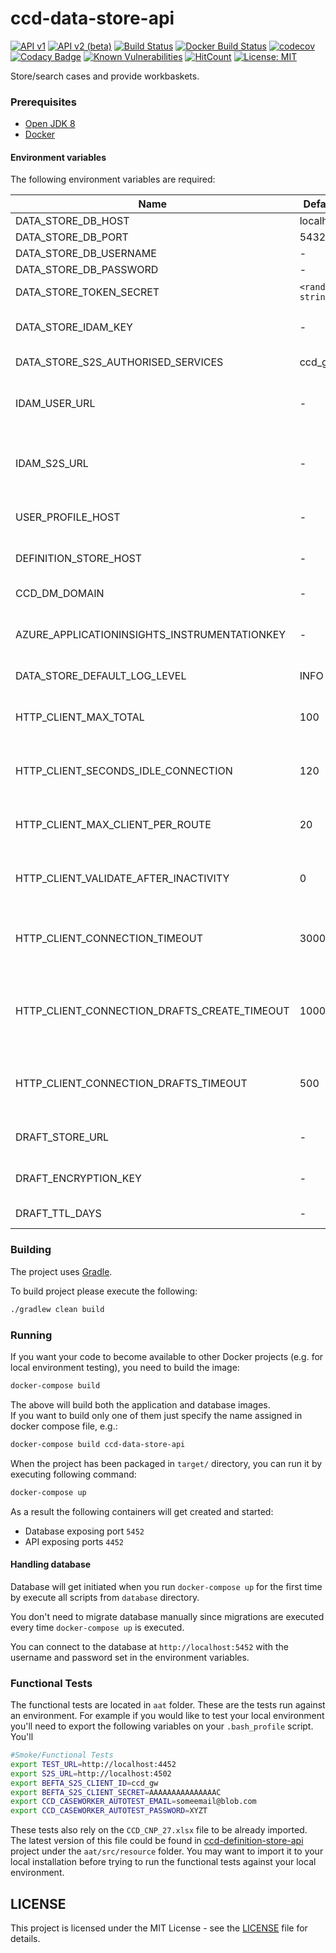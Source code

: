 # ccd-data-store-api 
[![API v1](https://img.shields.io/badge/API%20Docs-v1-e140ad.svg)](https://hmcts.github.io/reform-api-docs/swagger.html?url=https://hmcts.github.io/reform-api-docs/specs/ccd-data-store-api.v1.json)
[![API v2 (beta)](https://img.shields.io/badge/API%20Docs-v2%20%28beta%29-4286f4.svg)](https://hmcts.github.io/reform-api-docs/swagger.html?url=https://hmcts.github.io/reform-api-docs/specs/ccd-data-store-api.v2.json)
[![Build Status](https://travis-ci.org/hmcts/ccd-data-store-api.svg?branch=master)](https://travis-ci.org/hmcts/ccd-data-store-api)
[![Docker Build Status](https://img.shields.io/docker/build/hmcts/ccd-data-store-api.svg)](https://hub.docker.com/r/hmcts/ccd-data-store-api)
[![codecov](https://codecov.io/gh/hmcts/ccd-data-store-api/branch/master/graph/badge.svg)](https://codecov.io/gh/hmcts/ccd-data-store-api)
[![Codacy Badge](https://api.codacy.com/project/badge/Grade/3038977127484764ad0ae9b81a1a14ad)](https://www.codacy.com/app/adr1ancho/ccd-data-store-api?utm_source=github.com&amp;utm_medium=referral&amp;utm_content=hmcts/ccd-data-store-api&amp;utm_campaign=Badge_Grade)
[![Known Vulnerabilities](https://snyk.io/test/github/hmcts/ccd-data-store-api/badge.svg)](https://snyk.io/test/github/hmcts/ccd-data-store-api)
[![HitCount](http://hits.dwyl.io/SP9gBJ/ccd-data-store-api.svg)](#ccd-data-store-api)
[![License: MIT](https://img.shields.io/badge/License-MIT-yellow.svg)](https://opensource.org/licenses/MIT)

Store/search cases and provide workbaskets.

### Prerequisites

- [Open JDK 8](https://openjdk.java.net/)
- [Docker](https://www.docker.com)

#### Environment variables
The following environment variables are required:

| Name | Default | Description |
|------|---------|-------------|
| DATA_STORE_DB_HOST | localhost | Host for database |
| DATA_STORE_DB_PORT | 5432 | Port for database |
| DATA_STORE_DB_USERNAME | - | Username for database |
| DATA_STORE_DB_PASSWORD | - | Password for database |
| DATA_STORE_TOKEN_SECRET | `<random string>` | Secret for generating internal JWT tokens for events |
| DATA_STORE_IDAM_KEY | - | Definition store's IDAM S2S micro-service secret key. This must match the IDAM instance it's being run against. |
| DATA_STORE_S2S_AUTHORISED_SERVICES | ccd_gw | Authorised micro-service names for S2S calls |
| IDAM_USER_URL | - | Base URL for IdAM's User API service (idam-app). `http://localhost:4501` for the dockerised local instance or tunneled `dev` instance. |
| IDAM_S2S_URL | - | Base URL for IdAM's S2S API service (service-auth-provider). `http://localhost:4502` for the dockerised local instance or tunneled `dev` instance. |
| USER_PROFILE_HOST | - | Base URL for the User Profile service. `http://localhost:4453` for the dockerised local instance. |
| DEFINITION_STORE_HOST | - | Base URL for the Definition Store service. `http://localhost:4451` for the dockerised local instance. |
| CCD_DM_DOMAIN | - | Base URL for the Document Management domain. |
| AZURE_APPLICATIONINSIGHTS_INSTRUMENTATIONKEY | - | For CNP environment this is provided by the terraform scripts. However any value would do for your local environment. |
| DATA_STORE_DEFAULT_LOG_LEVEL | INFO | Default log level for classes under package uk.gov.hmcts.ccd |
| HTTP_CLIENT_MAX_TOTAL | 100 | Used for Pooling connection manager; for further information, see https://hc.apache.org/httpcomponents-client-ga/tutorial/html/connmgmt.html |
| HTTP_CLIENT_SECONDS_IDLE_CONNECTION | 120 | Used for Pooling connection manager; for further information, see https://hc.apache.org/httpcomponents-client-ga/tutorial/html/connmgmt.html |
| HTTP_CLIENT_MAX_CLIENT_PER_ROUTE | 20 | Used for Pooling connection manager; for further information, see https://hc.apache.org/httpcomponents-client-ga/tutorial/html/connmgmt.html |
| HTTP_CLIENT_VALIDATE_AFTER_INACTIVITY | 0 | Used for Pooling connection manager; for further information, see https://hc.apache.org/httpcomponents-client-ga/tutorial/html/connmgmt.html |
| HTTP_CLIENT_CONNECTION_TIMEOUT | 30000 | 30 seconds, Used for Pooling connection manager; for further information, see https://hc.apache.org/httpcomponents-client-ga/tutorial/html/connmgmt.html |
| HTTP_CLIENT_CONNECTION_DRAFTS_CREATE_TIMEOUT | 1000 | 1000 milliseconds, Used for Pooling connection manager for create operation for draft store; for further information, see https://hc.apache.org/httpcomponents-client-ga/tutorial/html/connmgmt.html |
| HTTP_CLIENT_CONNECTION_DRAFTS_TIMEOUT | 500 | 500 milliseconds, Used for Pooling connection manager for draft store; for further information, see https://hc.apache.org/httpcomponents-client-ga/tutorial/html/connmgmt.html |
| DRAFT_STORE_URL | - | Base URL for Draft Store API service. `http://localhost:8800` for the dockerised local instance. |
| DRAFT_ENCRYPTION_KEY | - | Draft encryption key. The encryption key used by draft store to encrypt documents with. |
| DRAFT_TTL_DAYS | - | Number of days after which the saved draft will be deleted if unmodified. |

### Building

The project uses [Gradle](https://gradle.org/).

To build project please execute the following:

```bash
./gradlew clean build
```

### Running

If you want your code to become available to other Docker projects (e.g. for local environment testing), you need to build the image:

```bash
docker-compose build
```

The above will build both the application and database images.  
If you want to build only one of them just specify the name assigned in docker compose file, e.g.:

```bash
docker-compose build ccd-data-store-api
```

When the project has been packaged in `target/` directory, 
you can run it by executing following command:

```bash
docker-compose up
```

As a result the following containers will get created and started:

 - Database exposing port `5452`
 - API exposing ports `4452`

#### Handling database

Database will get initiated when you run `docker-compose up` for the first time by execute all scripts from `database` directory.

You don't need to migrate database manually since migrations are executed every time `docker-compose up` is executed.

You can connect to the database at `http://localhost:5452` with the username and password set in the environment variables.

### Functional Tests
The functional tests are located in `aat` folder. These are the tests run against an environment. For example if you would 
like to test your local environment you'll need to export the following variables on your `.bash_profile` script. You'll 


```bash
#Smoke/Functional Tests
export TEST_URL=http://localhost:4452
export S2S_URL=http://localhost:4502
export BEFTA_S2S_CLIENT_ID=ccd_gw
export BEFTA_S2S_CLIENT_SECRET=AAAAAAAAAAAAAAAC
export CCD_CASEWORKER_AUTOTEST_EMAIL=someemail@blob.com
export CCD_CASEWORKER_AUTOTEST_PASSWORD=XYZT
```

These tests also rely on the `CCD_CNP_27.xlsx` file to be already imported. The latest version of this file could be found 
in [ccd-definition-store-api](https://github.com/hmcts/ccd-definition-store-api) project under the `aat/src/resource` folder. You may want to import it to your local installation 
before trying to run the functional tests against your local environment.  

## LICENSE

This project is licensed under the MIT License - see the [LICENSE](LICENSE.md) file for details.
